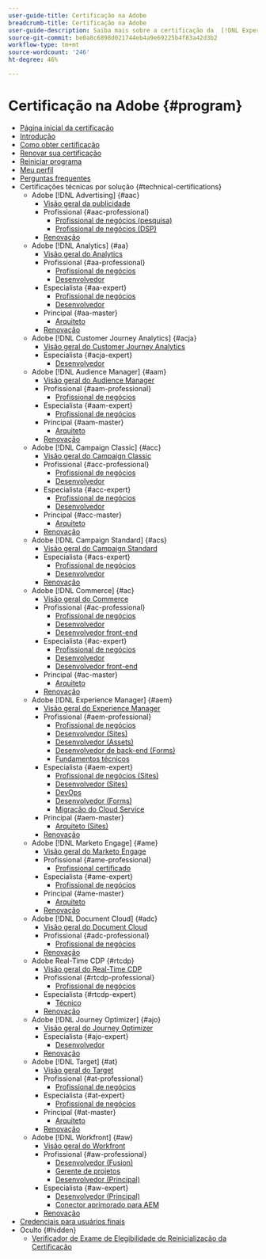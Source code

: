 ```yaml
---
user-guide-title: Certificação na Adobe
breadcrumb-title: Certificação na Adobe
user-guide-description: Saiba mais sobre a certificação da  [!DNL Experience Cloud]  na Adobe. Descubra o que ser certificado pode fazer por você.
source-git-commit: be0a8c6898d021744eb4a9e69225b4f83a42d3b2
workflow-type: tm+mt
source-wordcount: '246'
ht-degree: 46%

---
```



# Certificação na Adobe {#program}

+ [Página inicial da certificação](overview.md)
+ [Introdução](getting-started.md)
+ [Como obter certificação](how-to-get-certified.md)
+ [Renovar sua certificação](renew.md)
+ [Reiniciar programa](restart-program.md)
+ [Meu perfil](my-profile.md)
+ [Perguntas frequentes](faq.md)
+ Certificações técnicas por solução {#technical-certifications}
   + Adobe [!DNL Advertising] {#aac}
      + [Visão geral da publicidade](/help/certifications/aac/aac-overview.md)
      + Profissional {#aac-professional}
         + [Profissional de negócios (pesquisa)](/help/certifications/aac/aac-search-p-business.md)
         + [Profissional de negócios (DSP)](/help/certifications/aac/aac-dsp-p-business.md)
      + [Renovação](/help/certifications/aac/aac-renew.md)
   + Adobe [!DNL Analytics] {#aa}
      + [Visão geral do Analytics](/help/certifications/aa/aa-overview.md)
      + Profissional {#aa-professional}
         + [Profissional de negócios](/help/certifications/aa/aa-p-business.md)
         + [Desenvolvedor](/help/certifications/aa/aa-p-developer.md)
      + Especialista {#aa-expert}
         + [Profissional de negócios](/help/certifications/aa/aa-e-business.md)
         + [Desenvolvedor](/help/certifications/aa/aa-e-developer.md)
      + Principal {#aa-master}
         + [Arquiteto](/help/certifications/aa/aa-m-architect.md)
      + [Renovação](/help/certifications/aa/aa-renew.md)
   + Adobe [!DNL Customer Journey Analytics] {#acja}
      + [Visão geral do Customer Journey Analytics](/help/certifications/acja/acja-overview.md)
      + Especialista {#acja-expert}
         + [Desenvolvedor](/help/certifications/acja/acja-e-developer.md)
   + Adobe [!DNL Audience Manager] {#aam}
      + [Visão geral do Audience Manager](/help/certifications/aam/aam-overview.md)
      + Profissional {#aam-professional}
         + [Profissional de negócios](/help/certifications/aam/aam-p-business.md)
      + Especialista {#aam-expert}
         + [Profissional de negócios](/help/certifications/aam/aam-e-business.md)
      + Principal {#aam-master}
         + [Arquiteto](/help/certifications/aam/aam-m-architect.md)
      + [Renovação](/help/certifications/aam/aam-renew.md)
   + Adobe [!DNL Campaign Classic] {#acc}
      + [Visão geral do Campaign Classic](/help/certifications/acc/acc-overview.md)
      + Profissional {#acc-professional}
         + [Profissional de negócios](/help/certifications/acc/acc-p-business.md)
         + [Desenvolvedor](/help/certifications/acc/acc-p-developer.md)
      + Especialista {#acc-expert}
         + [Profissional de negócios](/help/certifications/acc/acc-e-business.md)
         + [Desenvolvedor](/help/certifications/acc/acc-e-developer.md)
      + Principal {#acc-master}
         + [Arquiteto](/help/certifications/acc/acc-m-developer.md)
      + [Renovação](/help/certifications/acc/acc-renew.md)
   + Adobe [!DNL Campaign Standard] {#acs}
      + [Visão geral do Campaign Standard](/help/certifications/acs/acs-overview.md)
      + Especialista {#acs-expert}
         + [Profissional de negócios](/help/certifications/acs/acs-e-business.md)
         + [Desenvolvedor](/help/certifications/acs/acs-e-developer.md)
      + [Renovação](/help/certifications/acs/acs-renew.md)
   + Adobe [!DNL Commerce] {#ac}
      + [Visão geral do Commerce](/help/certifications/ac/ac-overview.md)
      + Profissional {#ac-professional}
         + [Profissional de negócios](/help/certifications/ac/ac-p-business.md)
         + [Desenvolvedor](/help/certifications/ac/ac-p-developer.md)
         + [Desenvolvedor front-end](/help/certifications/ac/ac-p-fedeveloper.md)
      + Especialista {#ac-expert}
         + [Profissional de negócios](/help/certifications/ac/ac-e-business.md)
         + [Desenvolvedor](/help/certifications/ac/ac-e-developer.md)
         + [Desenvolvedor front-end](/help/certifications/ac/ac-e-fedeveloper.md)
      + Principal {#ac-master}
         + [Arquiteto](/help/certifications/ac/ac-m-architect.md)
      + [Renovação](/help/certifications/ac/ac-renew.md)
   + Adobe [!DNL Experience Manager] {#aem}
      + [Visão geral do Experience Manager](/help/certifications/aem/aem-overview.md)
      + Profissional {#aem-professional}
         + [Profissional de negócios](/help/certifications/aem/aem-p-business.md)
         + [Desenvolvedor (Sites)](/help/certifications/aem/aem-sites-p-developer.md)
         + [Desenvolvedor (Assets)](/help/certifications/aem/aem-assets-p-developer.md)
         + [Desenvolvedor de back-end (Forms)](/help/certifications/aem/aem-forms-p-bedeveloper.md)
         + [Fundamentos técnicos](/help/certifications/aem/aem-p-foundations.md)
      + Especialista {#aem-expert}
         + [Profissional de negócios (Sites)](/help/certifications/aem/aem-sites-e-business.md)
         + [Desenvolvedor (Sites)](/help/certifications/aem/aem-sites-e-developer.md)
         + [DevOps](/help/certifications/aem/aem-devops-e-engineer.md)
         + [Desenvolvedor (Forms)](/help/certifications/aem/aem-forms-e-developer.md)
         + [Migração do Cloud Service](/help/certifications/aem/aem-cs-e-migration.md)
      + Principal {#aem-master}
         + [Arquiteto (Sites)](/help/certifications/aem/aem-sites-m-architect.md)
      + [Renovação](/help/certifications/aem/aem-renew.md)
   + Adobe [!DNL Marketo Engage] {#ame}
      + [Visão geral do Marketo Engage](/help/certifications/ame/ame-overview.md)
      + Profissional {#ame-professional}
         + [Profissional certificado](/help/certifications/ame/ame-p.md)
      + Especialista {#ame-expert}
         + [Profissional de negócios](/help/certifications/ame/ame-e-business.md)
      + Principal {#ame-master}
         + [Arquiteto](/help/certifications/ame/ame-m-architect.md)
      + [Renovação](/help/certifications/ame/ame-renew.md)
   + Adobe [!DNL Document Cloud] {#adc}
      + [Visão geral do Document Cloud](/help/certifications/adc/adc-overview.md)
      + Profissional {#adc-professional}
         + [Profissional de negócios](/help/certifications/adc/adc-p-business.md)
      + [Renovação](/help/certifications/adc/adc-renew.md)
   + Adobe Real-Time CDP {#rtcdp}
      + [Visão geral do Real-Time CDP](/help/certifications/rtcdp/rtcdp-overview.md)
      + Profissional {#rtcdp-professional}
         + [Profissional de negócios](/help/certifications/rtcdp/rtcdp-p-business.md)
      + Especialista {#rtcdp-expert}
         + [Técnico](/help/certifications/rtcdp/rtcdp-e-technical.md)
      + [Renovação](/help/certifications/rtcdp/rtcdp-renew.md)
   + Adobe [!DNL Journey Optimizer] {#ajo}
      + [Visão geral do Journey Optimizer](/help/certifications/ajo/ajo-overview.md)
      + Especialista {#ajo-expert}
         + [Desenvolvedor](/help/certifications/ajo/ajo-e-developer.md)
      + [Renovação](/help/certifications/ajo/ajo-renew.md)
   + Adobe [!DNL Target] {#at}
      + [Visão geral do Target](/help/certifications/at/at-overview.md)
      + Profissional {#at-professional}
         + [Profissional de negócios](/help/certifications/at/at-p-business.md)
      + Especialista {#at-expert}
         + [Profissional de negócios](/help/certifications/at/at-e-business.md)
      + Principal {#at-master}
         + [Arquiteto](/help/certifications/at/at-m-architect.md)
      + [Renovação](/help/certifications/at/at-renew.md)
   + Adobe [!DNL Workfront] {#aw}
      + [Visão geral do Workfront](/help/certifications/aw/aw-overview.md)
      + Profissional {#aw-professional}
         + [Desenvolvedor (Fusion)](/help/certifications/aw/aw-fusion-p-developer.md)
         + [Gerente de projetos](/help/certifications/aw/aw-p-project-manager.md)
         + [Desenvolvedor (Principal)](/help/certifications/aw/aw-core-p-developer.md)
      + Especialista {#aw-expert}
         + [Desenvolvedor (Principal)](/help/certifications/aw/aw-core-e-developer.md)
         + [Conector aprimorado para AEM](/help/certifications/aw/aw-aem-e-connector.md)
      + [Renovação](/help/certifications/aw/aw-renew.md)
+ [Credenciais para usuários finais](https://learning.adobe.com/certification/credentials)
+ Oculto {#hidden}
   + [Verificador de Exame de Elegibilidade de Reinicialização da Certificação](exam-eligibility-check.md)
